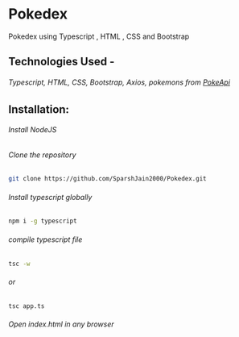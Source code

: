 # Pokedex
Pokedex using Typescript , HTML , CSS and Bootstrap 

 
## Technologies Used -
 ###### Typescript, HTML, CSS, Bootstrap, Axios, pokemons from [PokeApi](https://pokeapi.co/)
 
## Installation:
  ###### Install  NodeJS
  ###### Clone the repository
  ```bash
  git clone https://github.com/SparshJain2000/Pokedex.git
  ```
  ###### Install typescript globally
  ```bash
  npm i -g typescript 
  ```
  ###### compile typescript file
  ```bash
  tsc -w
  ```
  ###### or
  ```bash
  tsc app.ts
  ```
  ###### Open index.html in any browser  
